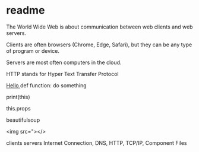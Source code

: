 # readme
The World Wide Web is about communication between web clients and web servers. 

Clients are often browsers (Chrome, Edge, Safari), but they can be any type of program or device.

Servers are most often computers in the cloud.


HTTP stands for Hyper Text Transfer Protocol


<a href="this is a test"> Hello </a>
def function: 
  do something

<p></p>
print(this)

this.props

beautifulsoup

<img src="></>

clients
servers
Internet Connection, DNS, HTTP, TCP/IP, Component Files
